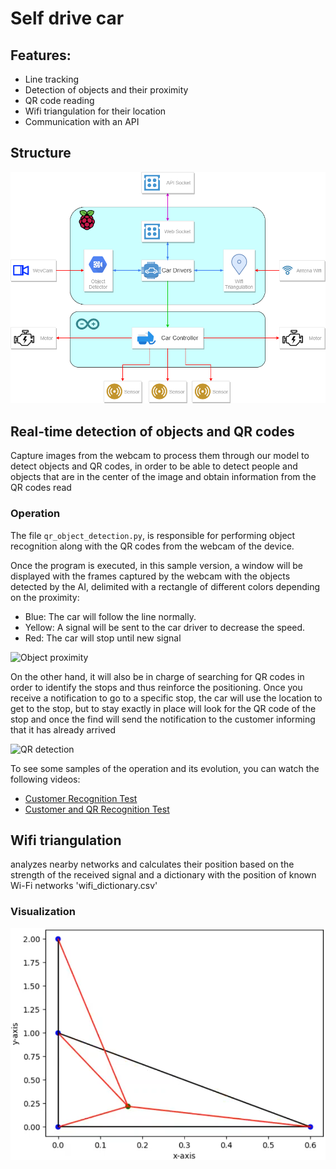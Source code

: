 # Self drive car

## Features:

- Line tracking
- Detection of objects and their proximity
- QR code reading
- Wifi triangulation for their location 
- Communication with an API

## Structure

![Diagram](Diagram.png)


## Real-time detection of objects and QR codes

Capture images from the webcam to process them through our model to detect objects and QR codes, in order to be able to detect people and objects that are in the center of the image and obtain information from the QR codes read

### Operation
The file `qr_object_detection.py`, is responsible for performing object recognition along with the QR codes from the webcam of the device.

Once the program is executed, in this sample version, a window will be displayed with the frames captured by the webcam with the objects detected by the AI, delimited with a rectangle of different colors depending on the proximity:
- Blue: The car will follow the line normally.
- Yellow: A signal will be sent to the car driver to decrease the speed.
- Red: The car will stop until new signal

![Object proximity](/Test_Driver/carvision/examples/Sensor_de_proximitat.gif)

On the other hand, it will also be in charge of searching for QR codes in order to identify the stops and thus reinforce the positioning.
Once you receive a notification to go to a specific stop, the car will use the location to get to the stop, but to stay exactly in place will look for the QR code of the stop and once the find will send the notification to the customer informing that it has already arrived

![QR detection](/Test_Driver/carvision/examples/sensor_aturades.gif)


To see some samples of the operation and its evolution, you can watch the following videos: 
 - [Customer Recognition Test](/Test_Driver/carvision/examples/Deteccion-de-clientes.mp4)
 - [Customer and QR Recognition Test](/Test_Driver/carvision/examples/Deteccion-de-clientes-y-QR2.avi)

## Wifi triangulation

analyzes nearby networks and calculates their position based on the strength of the received signal and a dictionary with the position of known Wi-Fi networks 'wifi_dictionary.csv'


### Visualization

![Triangulation Test](/Test_Driver/wifitriangulation/triangulation.png)




